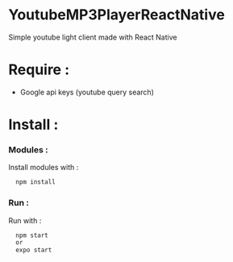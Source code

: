 # YoutubeMP3PlayerReactNative
Simple youtube light client made with React Native

# Require :
- Google api keys (youtube query search)


# Install :

### Modules :
Install modules with :
```bash
  npm install
``` 

### Run :
Run with :
```bash
  npm start
  or 
  expo start
``` 

